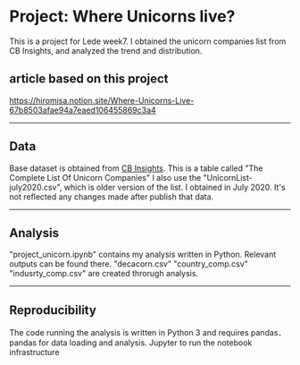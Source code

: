 # Project: Where Unicorns live? 

This is a project for Lede week7. I obtained the unicorn companies list from CB Insights, and analyzed the trend and distribution.


## article based on this project
https://hiromisa.notion.site/Where-Unicorns-Live-67b8503afae94a7eaed106455869c3a4

---
## Data
Base dataset is obtained from [CB Insights](https://www.cbinsights.com/research-unicorn-companies). 
This is a table called "The Complete List Of Unicorn Companies"
I also use the "UnicornList-july2020.csv", which is older version of the list. I obtained in July 2020. 
It's not reflected any changes made after publish that data. 

---
## Analysis
"project_unicorn.ipynb" contains my analysis written in Python. Relevant outputs can be found there.
"decacorn.csv" "country_comp.csv" "indusrty_comp.csv" are created throrugh analysis.

---
## Reproducibility
The code running the analysis is written in Python 3 and requires pandas．
pandas for data loading and analysis. Jupyter to run the notebook infrastructure

